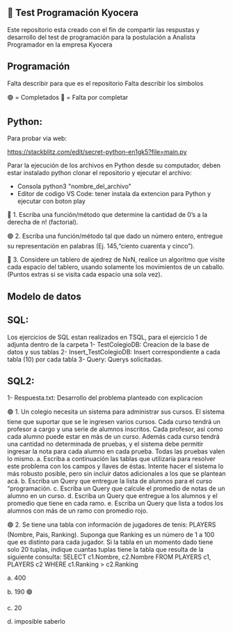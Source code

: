 
## 🚀 Test Programación Kyocera

Este repositorio esta creado con el fin de compartir las respustas y desarrollo del test de programación para la postulación a Analista Programador en la empresa Kyocera

## Programación

Falta describir para que es el repositorio
Falta describir los simbolos 

 🟢 = Completados
 🔴 = Falta por completar

## Python:
Para probar via web:

https://stackblitz.com/edit/secret-python-en1gk5?file=main.py

Parar la ejecución de los archivos en Python desde su computador, deben estar instalado python 
clonar el repositorio y ejecutar el archivo: 
* Consola python3 "nombre_del_archivo"
* Editor de codigo VS Code: tener instala da extencion para Python y ejecutar con boton play

🔴 1. Escriba una función/método que determine la cantidad de 0’s a la derecha de n! (factorial). 

🟢 2. Escriba una función/método tal que dado un número entero, entregue su representación en palabras (Ej. 145,“ciento cuarenta y cinco”). 

🔴 3. Considere un tablero de ajedrez de NxN, realice un algoritmo que visite cada espacio del tablero, usando
solamente los movimientos de un caballo. (Puntos extras si se visita cada espacio una sola vez). 

## Modelo de datos
## SQL: 
Los ejercicios de SQL estan realizados en TSQL, para el ejercicio 1 de adjunta dentro de la carpeta
1- TestColegioDB: Creacion de la base de datos y sus tablas
2- Insert_TestColegioDB: Insert correspondiente a cada tabla (10) por cada tabla
3- Query: Querys solicitadas.

## SQL2: 
1- Respuesta.txt: Desarrollo del problema planteado con explicacion

🟢 1. Un colegio necesita un sistema para administrar sus cursos. El sistema tiene que suportar que se le ingresen
varios cursos. Cada curso tendrá un profesor a cargo y una serie de alumnos inscritos. Cada profesor, así como
cada alumno puede estar en más de un curso. Además cada curso tendrá una cantidad no determinada de
pruebas, y el sistema debe permitir ingresar la nota para cada alumno en cada prueba. Todas las pruebas valen
lo mismo.
a. Escriba a continuación las tablas que utilizaría para resolver este problema con los campos y llaves de éstas.
Intente hacer el sistema lo más robusto posible, pero sin incluir datos adicionales a los que se plantean acá.
b. Escriba un Query que entregue la lista de alumnos para el curso “programación.
c. Escriba un Query que calcule el promedio de notas de un alumno en un curso.
d. Escriba un Query que entregue a los alumnos y el promedio que tiene en cada ramo.
e. Escriba un Query que lista a todos los alumnos con más de un ramo con promedio rojo. 

🟢 2. Se tiene una tabla con información de jugadores de tenis:
PLAYERS (Nombre, Pais, Ranking). Suponga que Ranking es un número de 1 a 100 que es distinto para cada
jugador. Si la tabla en un momento dado tiene solo 20 tuplas, indique cuantas tuplas tiene la tabla que resulta
de la siguiente consulta:
SELECT c1.Nombre, c2.Nombre FROM PLAYERS c1, PLAYERS c2 WHERE c1.Ranking > c2.Ranking

a. 400

b. 190 🟢 

c. 20

d. imposible saberlo


